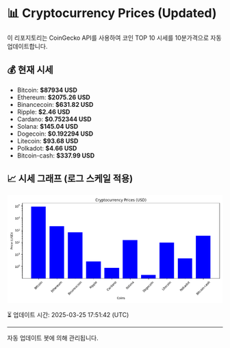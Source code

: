 
# 📊 Cryptocurrency Prices (Updated)

이 리포지토리는 CoinGecko API를 사용하여 코인 TOP 10 시세를 10분가격으로 자동 업데이트합니다.

## 💰 현재 시세
- Bitcoin: **$87934 USD**
- Ethereum: **$2075.26 USD**
- Binancecoin: **$631.82 USD**
- Ripple: **$2.46 USD**
- Cardano: **$0.752344 USD**
- Solana: **$145.04 USD**
- Dogecoin: **$0.192294 USD**
- Litecoin: **$93.68 USD**
- Polkadot: **$4.66 USD**
- Bitcoin-cash: **$337.99 USD**

## 📈 시세 그래프 (로그 스케일 적용)
![Crypto Prices](crypto_prices.png)

⏳ 업데이트 시간: 2025-03-25 17:51:42 (UTC)

---
자동 업데이트 봇에 의해 관리됩니다.
